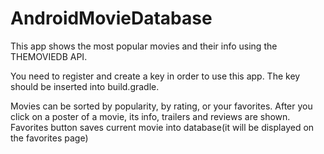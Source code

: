 # AndroidMovieDatabase
This app shows the most popular movies and their info using the THEMOVIEDB API.

You need to register and create a key in order to use this app. The key should be inserted into build.gradle.

Movies can be sorted by popularity, by rating, or your favorites.
After you click on a poster of a movie, its info, trailers and reviews are shown.
Favorites button saves current movie into database(it will be displayed on the favorites page)
